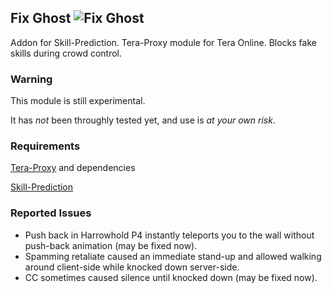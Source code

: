 ## Fix Ghost ![Fix Ghost](https://cdn.discordapp.com/emojis/316459407129051138.png "Fix Ghost")
Addon for Skill-Prediction. Tera-Proxy module for Tera Online. Blocks fake skills during crowd control.
### Warning
This module is still experimental.

It has *not* been throughly tested yet, and use is *at your own risk*.
### Requirements
[Tera-Proxy](https://github.com/meishuu/tera-proxy) and dependencies

[Skill-Prediction](https://github.com/pinkipi/skill-prediction)
### Reported Issues
* Push back in Harrowhold P4 instantly teleports you to the wall without push-back animation (may be fixed now).
* Spamming retaliate caused an immediate stand-up and allowed walking around client-side while knocked down server-side.
* CC sometimes caused silence until knocked down (may be fixed now).
